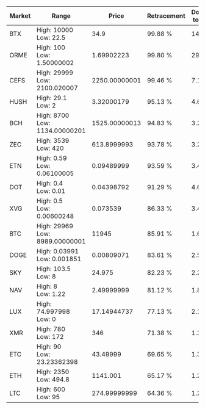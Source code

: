 | Market | Range | Price| Retracement | Doubles to 50% |
| --- | --- | --- | --- | --- |
| BTX | High: 10000<br />Low: 22.5 | 34.9 | 99.88 % | 143.59 |
| ORME | High: 100<br />Low: 1.50000002 | 1.69902223 | 99.80 % | 29.87 |
| CEFS | High: 29999<br />Low: 2100.020007 | 2250.00000001 | 99.46 % | 7.13 |
| HUSH | High: 29.1<br />Low: 2 | 3.32000179 | 95.13 % | 4.68 |
| BCH | High: 8700<br />Low: 1134.00000201 | 1525.00000013 | 94.83 % | 3.22 |
| ZEC | High: 3539<br />Low: 420 | 613.8999993 | 93.78 % | 3.22 |
| ETN | High: 0.59<br />Low: 0.06100005 | 0.09489999 | 93.59 % | 3.43 |
| DOT | High: 0.4<br />Low: 0.01 | 0.04398792 | 91.29 % | 4.66 |
| XVG | High: 0.5<br />Low: 0.00600248 | 0.073539 | 86.33 % | 3.44 |
| BTC | High: 29969<br />Low: 8989.00000001 | 11945 | 85.91 % | 1.63 |
| DOGE | High: 0.03991<br />Low: 0.001851 | 0.00809071 | 83.61 % | 2.58 |
| SKY | High: 103.5<br />Low: 8 | 24.975 | 82.23 % | 2.23 |
| NAV | High: 8<br />Low: 1.22 | 2.49999999 | 81.12 % | 1.84 |
| LUX | High: 74.997998<br />Low: 0 | 17.14944737 | 77.13 % | 2.19 |
| XMR | High: 780<br />Low: 172 | 346 | 71.38 % | 1.38 |
| ETC | High: 90<br />Low: 23.23362398 | 43.49999 | 69.65 % | 1.30 |
| ETH | High: 2350<br />Low: 494.8 | 1141.001 | 65.17 % | 1.25 |
| LTC | High: 600<br />Low: 95 | 274.99999999 | 64.36 % | 1.26 |
